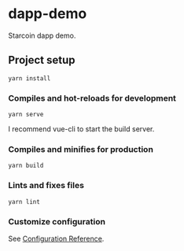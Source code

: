 # dapp-demo

Starcoin dapp demo.

## Project setup

```
yarn install
```

### Compiles and hot-reloads for development
```
yarn serve
```

I recommend vue-cli to start the build server.

### Compiles and minifies for production
```
yarn build
```

### Lints and fixes files
```
yarn lint
```

### Customize configuration
See [Configuration Reference](https://cli.vuejs.org/config/).
